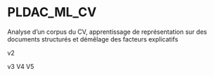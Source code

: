 # PLDAC_ML_CV
Analyse d’un corpus du CV, apprentissage de représentation sur des documents structurés et démêlage des facteurs explicatifs

v2

v3
V4
V5
